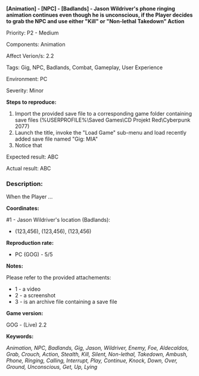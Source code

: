 **[Animation] - [NPC] - [Badlands] - Jason Wildriver's phone ringing animation continues even though he is unconscious, if the Player decides to grab the NPC and use either "Kill" or "Non-lethal Takedown" Action**

Priority: P2 - Medium

Components: Animation

Affect Verion/s: 2.2

Tags: Gig, NPC, Badlands, Combat, Gameplay, User Experience

Environment: PC

Severity: Minor

**Steps to reproduce:**
1. Import the provided save file to a corresponding game folder containing save files (%USERPROFILE%\Saved Games\CD Projekt Red\Cyberpunk 2077)
2. Launch the title, invoke the "Load Game" sub-menu and load recently added save file named "Gig: MIA"
3. Notice that

Expected result: ABC

Actual result: ABC

### Description:
When the Player ...

**Coordinates:**

#1 - Jason Wildriver's location (Badlands):
- (123,456), (123,456), (123,456)

**Reproduction rate:**
- PC (GOG) - 5/5

**Notes:**

Please refer to the provided attachements:
- 1 - a video 
- 2 - a screenshot
- 3 - is an archive file containing a save file

**Game version:**

GOG - (Live) 2.2

**Keywords:**

*Animation, NPC, Badlands, Gig, Jason, Wildriver, Enemy, Foe, Aldecaldos, Grab, Crouch, Action, Stealth, Kill, Silent, Non-lethal, Takedown, Ambush, Phone, Ringing, Calling, Interrupt, Play, Continue, Knock, Down, Over, Ground, Unconscious, Get, Up, Lying*
